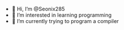 - 👋 Hi, I’m @Seonix285
- 👀 I’m interested in learning programming
- 🌱 I’m currently trying to program a compiler


<!---
Seonix285/Seonix285 is a ✨ special ✨ repository because its `README.md` (this file) appears on your GitHub profile.
You can click the Preview link to take a look at your changes.
--->
